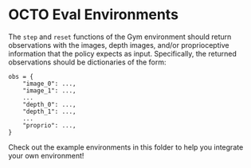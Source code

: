 # OCTO Eval Environments

The `step` and `reset` functions of the Gym environment should return observations with the images, depth images, and/or
proprioceptive information that the policy expects as input. Specifically, the returned observations should be dictionaries
of the form:
```
obs = {
    "image_0": ...,
    "image_1": ...,
    ...
    "depth_0": ...,
    "depth_1": ...,
    ...
    "proprio": ...,
}
```

Check out the example environments in this folder to help you integrate your own environment!
